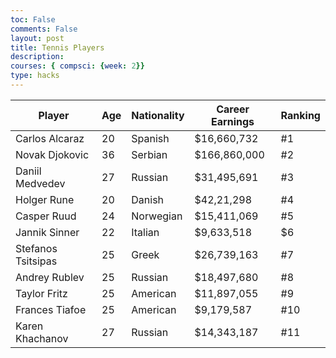 ```yaml
---
toc: False
comments: False
layout: post
title: Tennis Players
description:
courses: { compsci: {week: 2}}
type: hacks
---
```


<!-- Head contains information to Support the Document -->
<head>
    <!-- load jQuery and DataTables output style and scripts -->
    <link rel="stylesheet" type="text/css" href="https://cdn.datatables.net/1.13.4/css/jquery.dataTables.min.css">
    <script type="text/javascript" language="javascript" src="https://code.jquery.com/jquery-3.6.0.min.js"></script>
    <script>var define = null;</script>
    <script type="text/javascript" language="javascript" src="https://cdn.datatables.net/1.13.4/js/jquery.dataTables.min.js"></script>
</head>

<!-- Body contains the contents of the Document -->
<body>
    <table id="demo" class="table">
        <thead>
            <tr>
                <th>Player</th>
                <th>Age</th>
                <th>Nationality</th>
                <th>Career Earnings</th>
                <th>Ranking</th>
            </tr>
        </thead>
        <tbody>
            <tr>
                <td>Carlos Alcaraz</td>
                <td>20</td>
                <td>Spanish</td>
                <td>$16,660,732</td>
                <td>#1</td>
            </tr>
            <tr>
                <td>Novak Djokovic</td>
                <td>36</td>
                <td>Serbian</td>
                <td>$166,860,000</td>
                <td>#2</td>
            </tr>
            <tr>
                <td>Daniil Medvedev</td>
                <td>27</td>
                <td>Russian</td>
                <td>$31,495,691</td>
                <td>#3</td>
            </tr>
            <tr>
                <td>Holger Rune</td>
                <td>20</td>
                <td>Danish</td>
                <td>$42,21,298</td>
                <td>#4</td>
            </tr>
            <tr>
                <td>Casper Ruud</td>
                <td>24</td>
                <td>Norwegian</td>
                <td>$15,411,069</td>
                <td>#5</td>
            </tr>
            <tr>
                <td>Jannik Sinner</td>
                <td>22</td>
                <td>Italian</td>
                <td>$9,633,518</td>
                <td>$6</td>
            </tr>
            <tr>
                <td>Stefanos Tsitsipas</td>
                <td>25</td>
                <td>Greek</td>
                <td>$26,739,163</td>
                <td>#7</td>
            </tr>
            <tr>
                <td>Andrey Rublev</td>
                <td>25</td>
                <td>Russian</td>
                <td>$18,497,680</td>
                <td>#8</td>
            </tr>
            <tr>
                <td>Taylor Fritz</td>
                <td>25</td>
                <td>American</td>
                <td>$11,897,055</td>
                <td>#9</td>
            </tr>
            <tr>
                <td>Frances Tiafoe</td>
                <td>25</td>
                <td>American</td>
                <td>$9,179,587</td>
                <td>#10</td>
            </tr>
            <tr>
                <td>Karen Khachanov</td>
                <td>27</td>
                <td>Russian</td>
                <td>$14,343,187</td>
                <td>#11</td>
            </tr>
        </tbody>
    </table>
</body>

<!-- Script is used to embed executable code -->
<script>
    $("#demo").DataTable();
</script>